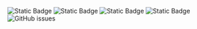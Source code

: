 ![Static Badge](https://img.shields.io/badge/blacklists-60-000000) ![Static Badge](https://img.shields.io/badge/blacklisted-2790892-cc0000) ![Static Badge](https://img.shields.io/badge/whitelisted-2245-00CC00) ![Static Badge](https://img.shields.io/badge/streaming_blacklist-28107-000000) ![GitHub issues](https://img.shields.io/github/issues/fabriziosalmi/blacklists)
